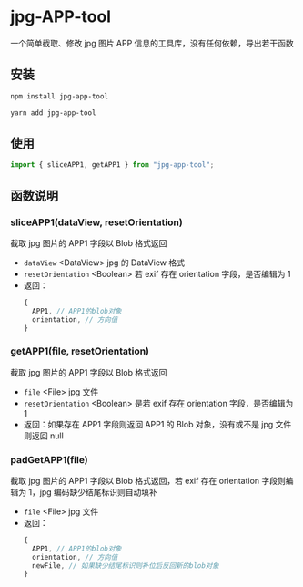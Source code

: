 # jpg-APP-tool

一个简单截取、修改 jpg 图片 APP 信息的工具库，没有任何依赖，导出若干函数

## 安装

```bash
npm install jpg-app-tool
```

```bash
yarn add jpg-app-tool
```

## 使用

```js
import { sliceAPP1, getAPP1 } from "jpg-app-tool";
```

## 函数说明

### sliceAPP1(dataView, resetOrientation)

截取 jpg 图片的 APP1 字段以 Blob 格式返回

- `dataView` \<DataView> jpg 的 DataView 格式
- `resetOrientation` \<Boolean> 若 exif 存在 orientation 字段，是否编辑为 1
- 返回：
  ```js
  {
  	APP1, // APP1的blob对象
  	orientation, // 方向值
  }
  ```

### getAPP1(file, resetOrientation)

截取 jpg 图片的 APP1 字段以 Blob 格式返回

- `file` \<File> jpg 文件
- `resetOrientation` \<Boolean> 是若 exif 存在 orientation 字段，是否编辑为 1
- 返回：如果存在 APP1 字段则返回 APP1 的 Blob 对象，没有或不是 jpg 文件则返回 null

### padGetAPP1(file)

截取 jpg 图片的 APP1 字段以 Blob 格式返回，若 exif 存在 orientation 字段则编辑为 1，jpg 编码缺少结尾标识则自动填补

- `file` \<File> jpg 文件
- 返回：
  ```js
  {
  	APP1, // APP1的blob对象
  	orientation, // 方向值
  	newFile, // 如果缺少结尾标识则补位后反回新的blob对象
  }
  ```
